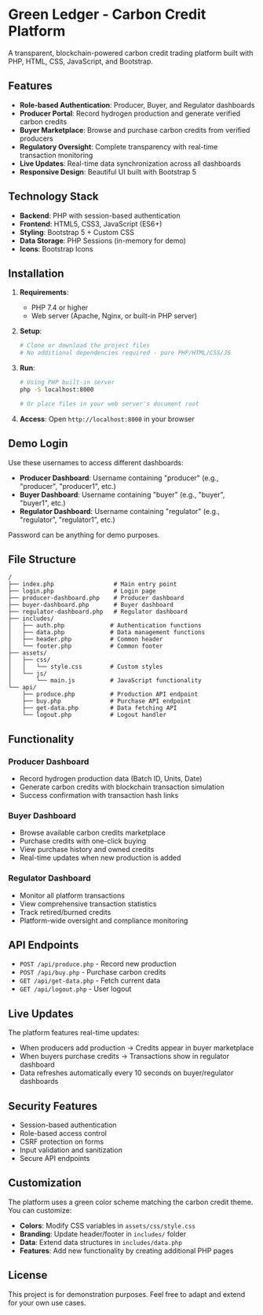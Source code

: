 # Green Ledger - Carbon Credit Platform

A transparent, blockchain-powered carbon credit trading platform built with PHP, HTML, CSS, JavaScript, and Bootstrap.

## Features

- **Role-based Authentication**: Producer, Buyer, and Regulator dashboards
- **Producer Portal**: Record hydrogen production and generate verified carbon credits
- **Buyer Marketplace**: Browse and purchase carbon credits from verified producers  
- **Regulatory Oversight**: Complete transparency with real-time transaction monitoring
- **Live Updates**: Real-time data synchronization across all dashboards
- **Responsive Design**: Beautiful UI built with Bootstrap 5

## Technology Stack

- **Backend**: PHP with session-based authentication
- **Frontend**: HTML5, CSS3, JavaScript (ES6+)
- **Styling**: Bootstrap 5 + Custom CSS
- **Data Storage**: PHP Sessions (in-memory for demo)
- **Icons**: Bootstrap Icons

## Installation

1. **Requirements**:
   - PHP 7.4 or higher
   - Web server (Apache, Nginx, or built-in PHP server)

2. **Setup**:
   ```bash
   # Clone or download the project files
   # No additional dependencies required - pure PHP/HTML/CSS/JS
   ```

3. **Run**:
   ```bash
   # Using PHP built-in server
   php -S localhost:8000
   
   # Or place files in your web server's document root
   ```

4. **Access**: Open `http://localhost:8000` in your browser

## Demo Login

Use these usernames to access different dashboards:

- **Producer Dashboard**: Username containing "producer" (e.g., "producer", "producer1", etc.)
- **Buyer Dashboard**: Username containing "buyer" (e.g., "buyer", "buyer1", etc.) 
- **Regulator Dashboard**: Username containing "regulator" (e.g., "regulator", "regulator1", etc.)

Password can be anything for demo purposes.

## File Structure

```
/
├── index.php                 # Main entry point
├── login.php                 # Login page
├── producer-dashboard.php    # Producer dashboard
├── buyer-dashboard.php       # Buyer dashboard  
├── regulator-dashboard.php   # Regulator dashboard
├── includes/
│   ├── auth.php             # Authentication functions
│   ├── data.php             # Data management functions
│   ├── header.php           # Common header
│   └── footer.php           # Common footer
├── assets/
│   ├── css/
│   │   └── style.css        # Custom styles
│   └── js/
│       └── main.js          # JavaScript functionality
└── api/
    ├── produce.php          # Production API endpoint
    ├── buy.php              # Purchase API endpoint
    ├── get-data.php         # Data fetching API
    └── logout.php           # Logout handler
```

## Functionality

### Producer Dashboard
- Record hydrogen production data (Batch ID, Units, Date)
- Generate carbon credits with blockchain transaction simulation
- Success confirmation with transaction hash links

### Buyer Dashboard  
- Browse available carbon credits marketplace
- Purchase credits with one-click buying
- View purchase history and owned credits
- Real-time updates when new production is added

### Regulator Dashboard
- Monitor all platform transactions
- View comprehensive transaction statistics
- Track retired/burned credits
- Platform-wide oversight and compliance monitoring

## API Endpoints

- `POST /api/produce.php` - Record new production
- `POST /api/buy.php` - Purchase carbon credits
- `GET /api/get-data.php` - Fetch current data
- `GET /api/logout.php` - User logout

## Live Updates

The platform features real-time updates:
- When producers add production → Credits appear in buyer marketplace
- When buyers purchase credits → Transactions show in regulator dashboard
- Data refreshes automatically every 10 seconds on buyer/regulator dashboards

## Security Features

- Session-based authentication
- Role-based access control
- CSRF protection on forms
- Input validation and sanitization
- Secure API endpoints

## Customization

The platform uses a green color scheme matching the carbon credit theme. You can customize:

- **Colors**: Modify CSS variables in `assets/css/style.css`
- **Branding**: Update header/footer in `includes/` folder
- **Data**: Extend data structures in `includes/data.php`
- **Features**: Add new functionality by creating additional PHP pages

## License

This project is for demonstration purposes. Feel free to adapt and extend for your own use cases.